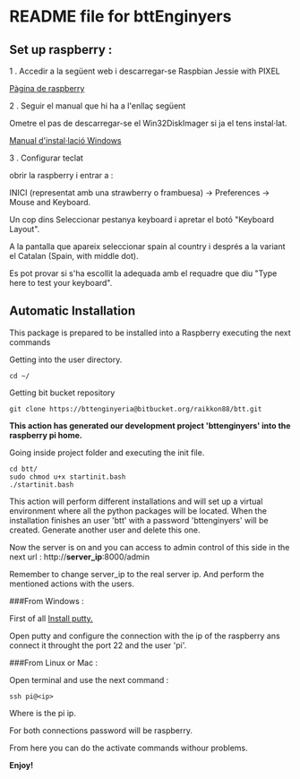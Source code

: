 # README file for bttEnginyers

## Set up raspberry :

1 . Accedir a la següent web i descarregar-se Raspbian Jessie with PIXEL

[Pàgina de raspberry](https://www.raspberrypi.org/downloads/raspbian/)

2 . Seguir el manual que hi ha a l'enllaç següent

Ometre el pas de descarregar-se el Win32DiskImager si ja el tens instal·lat. 

<a href="https://www.raspberrypi.org/documentation/installation/installing-images/windows.">Manual d'instal·lació Windows</a>

3 . Configurar teclat 

obrir la raspberry i entrar a : 

INICI (representat amb una strawberry o frambuesa) -> Preferences -> Mouse and Keyboard. 

Un cop dins Seleccionar pestanya keyboard i apretar el botó "Keyboard Layout". 

A la pantalla que apareix seleccionar spain al country i després a la variant el Catalan (Spain, with middle dot). 

Es pot provar si s'ha escollit la adequada amb el requadre que diu "Type here to test your keyboard". 

## Automatic Installation

This package is prepared to be installed into a Raspberry executing the next commands 

Getting into the user directory.

	cd ~/

Getting bit bucket repository

	git clone https://bttenginyeria@bitbucket.org/raikkon88/btt.git

**This action has generated our development project 'bttenginyers' into the raspberry pi home.**

Going inside project folder and executing the init file. 

	cd btt/  
	sudo chmod u+x startinit.bash
	./startinit.bash	

This action will perform different installations and will set up a virtual environment where all the python packages will be located. When the installation finishes an user 'btt' with a password 'bttenginyers' will be created. Generate another user and delete this one. 

Now the server is on and you can access to admin control of this side in the next url : http://**server_ip**:8000/admin

Remember to change server_ip to the real server ip. And perform the mentioned actions with the users. 


###From Windows : 

First of all [Install putty.](http://www.putty.org/)

Open putty and configure the connection with the ip of the raspberry ans connect it throught the port 22 and the user 'pi'.

###From Linux or Mac : 

Open terminal and use the next command : 

    ssh pi@<ip>

Where <ip> is the pi ip. 

For both connections password will be raspberry. 

From here you can do the activate commands withour problems. 

**Enjoy!**